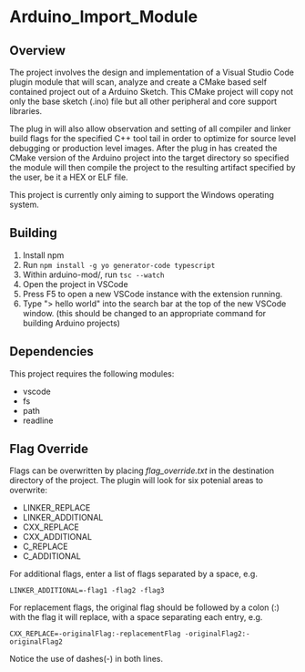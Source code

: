 # Arduino_Import_Module

## Overview
The project involves the design and implementation of a Visual Studio Code plugin module that will scan, analyze and create a CMake based self contained project out of a Arduino Sketch. This CMake project will copy not only the base sketch (.ino) file but all other peripheral and core support libraries. 

The plug in will also allow observation and setting of all compiler and linker build flags for the specified C++ tool tail in order to optimize for source level debugging or production level images. After the plug in has created the CMake version of the Arduino project into the target directory so specified the module will then compile the project to the resulting artifact specified by the user, be it a HEX or ELF file.

This project is currently only aiming to support the Windows operating system.


## Building
1. Install npm
2. Run `npm install -g yo generator-code typescript`
3. Within arduino-mod/, run `tsc --watch`
4. Open the project in VSCode
5. Press F5 to open a new VSCode instance with the extension running.
6. Type "> hello world" into the search bar at the top of the new VSCode window. (this should be changed to an appropriate command for building Arduino projects)

## Dependencies

This project requires the following modules:

+ vscode
+ fs
+ path
+ readline

## Flag Override
Flags can be overwritten by placing *flag_override.txt* in the destination directory of the project. The plugin will look for six potenial areas to overwrite:
+ LINKER_REPLACE
+ LINKER_ADDITIONAL
+ CXX_REPLACE
+ CXX_ADDITIONAL
+ C_REPLACE
+ C_ADDITIONAL

For additional flags, enter a list of flags separated by a space, e.g.
```
LINKER_ADDITIONAL=-flag1 -flag2 -flag3
```

For replacement flags, the original flag should be followed by a colon (:) with the flag it will replace, with a space separating each entry, e.g.
```
CXX_REPLACE=-originalFlag:-replacementFlag -originalFlag2:-originalFlag2
```

Notice the use of dashes(-) in both lines.


